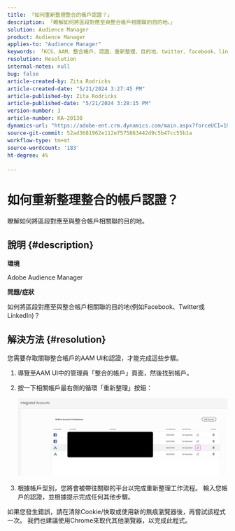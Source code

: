 ```yaml
---
title: 「如何重新整理整合的帳戶認證？」
description: 「瞭解如何將區段對應至與整合帳戶相關聯的目的地。」
solution: Audience Manager
product: Audience Manager
applies-to: "Audience Manager"
keywords: 「KCS、AAM、整合帳戶、認證、重新整理、目的地、twitter、facebook、linkedin」
resolution: Resolution
internal-notes: null
bug: false
article-created-by: Zita Rodricks
article-created-date: "5/21/2024 3:27:45 PM"
article-published-by: Zita Rodricks
article-published-date: "5/21/2024 3:28:15 PM"
version-number: 3
article-number: KA-20130
dynamics-url: "https://adobe-ent.crm.dynamics.com/main.aspx?forceUCI=1&pagetype=entityrecord&etn=knowledgearticle&id=f6fcb5aa-8617-ef11-9f89-6045bd06eea5"
source-git-commit: 52ad3681962e112e7575863442d9c5b47cc55b1a
workflow-type: tm+mt
source-wordcount: '183'
ht-degree: 4%

---
```


# 如何重新整理整合的帳戶認證？


瞭解如何將區段對應至與整合帳戶相關聯的目的地。

## 說明 {#description}


<b>環境</b>

Adobe Audience Manager

<b>問題/症狀</b>

如何將區段對應至與整合帳戶相關聯的目的地(例如Facebook、Twitter或LinkedIn)？


## 解決方法 {#resolution}


您需要存取關聯整合帳戶的AAM UI和認證，才能完成這些步驟。

1. 導覽至AAM UI中的管理員「整合的帳戶」頁面，然後找到帳戶。
2. 按一下相關帳戶最右側的循環「重新整理」按鈕：



   ![](assets/6e040206-7307-ed11-82e4-00224809a9e0.png)


3. 根據帳戶型別，您將會被帶往關聯的平台以完成重新整理工作流程。 輸入您帳戶的認證，並根據提示完成任何其他步驟。


如果您發生錯誤，請在清除Cookie/快取或使用新的無痕瀏覽器後，再嘗試該程式一次。 我們也建議使用Chrome來取代其他瀏覽器，以完成此程式。
